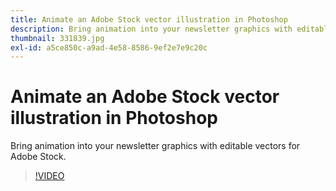 ```yaml
---
title: Animate an Adobe Stock vector illustration in Photoshop
description: Bring animation into your newsletter graphics with editable vectors for Adobe Stock
thumbnail: 331839.jpg
exl-id: a5ce850c-a9ad-4e58-8586-9ef2e7e9c20c
---
```

# Animate an Adobe Stock vector illustration in Photoshop

Bring animation into your newsletter graphics with editable vectors for Adobe Stock.

>[!VIDEO](https://video.tv.adobe.com/v/331839?hidetitle=true)
